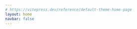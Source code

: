 ```yaml
---
# https://vitepress.dev/reference/default-theme-home-page
layout: home
navbar: false
---
```


<script setup>


import { useData } from 'vitepress'
const { theme, page, frontmatter } = useData()

import Portfolio from './portfolio/Portfolio.vue'

const imagePath = '/images/'
const iconPath = '/images/icon/'

const config = {
  active:"about",
  content: {
    about: `🥳 Hello, 很高兴你能找到这里，下面来简单的介绍下我自己。 <br><br>

    我叫 <b><u>Jiaolong</u></b>，一所普通学校的普通计算机专业学生，在我应付了诸多课设后就在想，为什么不能真正做一款产品呢？由于是后端出身，所以愈发觉得拳脚无处施展，于是在我读研前的间隙开始接触iOS开发，开始开发自己的App，正式步入大前端的行列。当然除了写移动端的代码外，我也正努力正向全栈靠拢，不只是代码上的全栈，还有技能上的全栈，希望有一天能够一人即团队。<br><br>

    目前由我自己独立开发的有两款iOS App，物品指南 / 事线，均在上线后获得App Strore编辑推荐，欢迎你去下载体验。在这条路上也认识了到了很多前辈，给了我很多的帮助。<br><br>
    
    虽然有些创业的念头，但不管是技术还是阅历上我还很稚嫩，所以毕业后按部就班的成为了一名合格的螺丝钉。幸运的拿到了我每日必刷App的公司Offer，同时所在部门的氛围也非常好，老板也很nice，所以打工其实也很愉快。刚刚步入社会，也正是快速成长的时候，预计这两年都会很充实。等成长空间没那么大的时候，可能才是正式沦为牛马的时候。<br><br>

    不知是什么时候起有些羡慕那些旅居的自由职业者，幸运的是我的技能恰好可以完全仅依靠网络，所以可能未来有一天等到时机成熟的时候，我也会去尝试下旅居，买辆SU7，奔向不同城市甚至国家，边旅居变创业。不知道会不会有这样的机会。也许几年？也许没这个机会，但总要有点念想。<br><br>

    除了写代码外我还喜欢摄影📷，虽然还只停留在入门阶段，希望未来能出一本自己的影集。<br><br>

    希望以后能有更多故事可以讲<br><br>

    `,
    doings: [
      {icon: imagePath + "icon-app.svg", title: "iOS Developer", description: "一个正在成长的iOS独立开发者"},
      {icon: imagePath + "icon-photo.svg", title: "Photography", description: "正在尝试着拍摄一些有趣的东西"},
      {icon: imagePath + "coffee.svg", title: "Coffee", description: "学着做些简单的咖啡"}
    ],
    progress: [
      {
        title: "OKRs",
        items: [
          {title:"📱 事线App端重构优化", date:"2024 - 2025" , value:20},
          {title:"📱 事线App端重构优化", date:"2024 - 2026" , value:20},
          {title:"📚 看5本书", date:"2025 - 2026" , value:0},
          {title:"💰 攒够 * W", date:"2025 - 2026" , current:3000, target:200000, value:0},
          {title:"🧑🏻‍💻 Full-Stack Developer", date:"< 2030" , value:15},
          {title:"🚗 数字游民计划", date:"< 2035" , value:1.1}
        ]
      },
      // {
      //   title: "Area",
      //   items: [
      //     {title:"🧑🏻‍💻 编程", value:33.3},
      //     {title:"📷 摄影", value:10},
      //     {title:"🎬 剪辑", value:10}
      //   ]
      // },
      {
        title: "Skills",
        items: [
          {title:"🥳 Swift", value:60},
          {title:"🤨 Objective-C", value:40},
          {title:"🤯 Java", value:30},
          {title:"😶‍🌫️ Vue + HTML + CSS + JS", value:20},
          {title:"😵 Python", value:10},
          {title:"🥶 Kotlin", value:1},
        ]
      }

    ],
    projects: [
      {
        title: "事线 - 串事成线",
        description: "多项目时间线记录工具",
        icon:iconPath + "eventline.png",
        url: "", 
        badge:"iOS App", 
        label: "努力更新中",
        status: "fast"
      },
      {
        title: "物品指南 - 你的生活数据库",
        description: "打造你的生活数据库",
        icon:iconPath + "mythings.jpg",
        url: "",
        badge:"iOS App",
        label: "缓慢更新",
        status: "suspended"
      },
      {
        title: "ReceiptEase",
        description: "小票风账单",
        icon:iconPath + "receipt.png",
        url: "", badge:"iOS App",
        label: "缓慢更新",
        status: "suspended"
      },
    ],
    apps:[
      {
        title: "",
        items: [
          {title: "notion", icon:iconPath + "notion.png", url: ""},
          {title: "Craft", icon:iconPath + "craft.png", url: ""},
          {title: "linear", icon:iconPath + "linear.png", url: ""},
          {title: "Flomo", icon:iconPath + "flomo.png", url: ""},
        ]
      },
    ],
    books: [
      {title: "解密Instagram", img: "/images/books/instagram.jpg", value:35},
      {title: "Steve Jobs", img: "/images/books/steve.jpg", value:25},
      {title: "Refactoring UI", img: "/images/books/refactoringUI.jpeg", value:33},
      {title: "Clean Code", img: "/images/books/cleanCode.jpg", value:5},
      {title: "facebook", img: "/images/books/facebook.jpg", value:0},
      {title: "小米传", img: "/images/books/xiaomi.jpg", value:100},

    ]
  }

}

      // {
      //   title: "Others",
      //   items: [
      //     {title: "Percento", icon:iconPath + "percento.png", url: ""},
      //   ]
      // },

</script>

<Portfolio :info="theme.info" :config="config"/>
